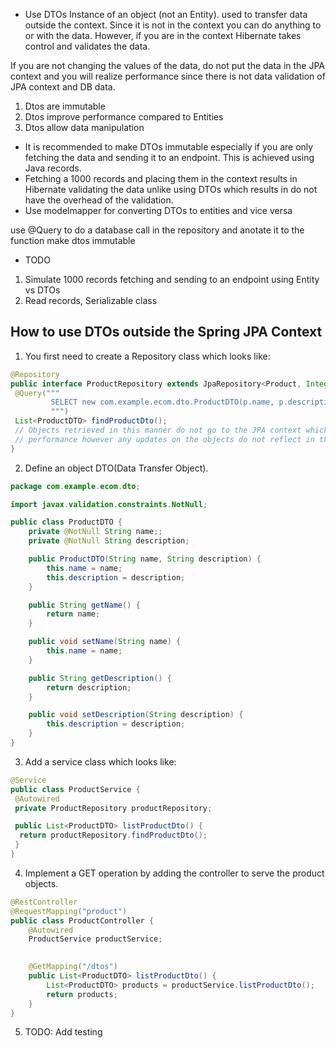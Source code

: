 - Use DTOs 
Instance of an object (not an Entity). used to transfer data outside the context.
Since it is not in the context you can do anything to or with the data. However, if you are in the context Hibernate takes
control and validates the data.

If you are not changing the values of the data, do not put the data in the JPA context
 and you will realize performance since there is not data validation of JPA context and DB
data.

1. Dtos are immutable
2. Dtos improve performance compared to Entities
3. Dtos allow data manipulation

- It is recommended to make DTOs immutable especially if you are only fetching the data and sending it to an endpoint.
This is achieved using Java records.
- Fetching a 1000 records and placing them in the context results in Hibernate validating the data unlike using DTOs which
results in do not have the overhead of the validation.
- Use modelmapper for converting DTOs to entities and vice versa

use @Query to do a database call in the repository and anotate it to the function
make dtos immutable

- TODO
1. Simulate 1000 records fetching and sending to an endpoint using Entity vs DTOs
2. Read records, Serializable class

## How to use DTOs outside the Spring JPA Context
1. You first need to create a Repository class which looks like:
```java
@Repository
public interface ProductRepository extends JpaRepository<Product, Integer> {
 @Query("""
         SELECT new com.example.ecom.dto.ProductDTO(p.name, p.description) FROM Product p
         """)
 List<ProductDTO> findProductDto();
 // Objects retrieved in this manner do not go to the JPA context which improves
 // performance however any updates on the objects do not reflect in the DB since the ORM has no control of the objects
}
```
2. Define an object DTO(Data Transfer Object).

```java
package com.example.ecom.dto;

import javax.validation.constraints.NotNull;

public class ProductDTO {
    private @NotNull String name;;
    private @NotNull String description;

    public ProductDTO(String name, String description) {
        this.name = name;
        this.description = description;
    }

    public String getName() {
        return name;
    }

    public void setName(String name) {
        this.name = name;
    }

    public String getDescription() {
        return description;
    }

    public void setDescription(String description) {
        this.description = description;
    }
}
```

3. Add a service class which looks like:
```java
@Service
public class ProductService {
 @Autowired
 private ProductRepository productRepository;

 public List<ProductDTO> listProductDto() {
  return productRepository.findProductDto();
 }
}
```
4. Implement a GET operation by adding the controller to serve the product objects.

```java
@RestController
@RequestMapping("product")
public class ProductController {
    @Autowired
    ProductService productService;
    

    @GetMapping("/dtos")
    public List<ProductDTO> listProductDto() {
        List<ProductDTO> products = productService.listProductDto();
        return products;
    }
}
```

5. TODO: Add testing